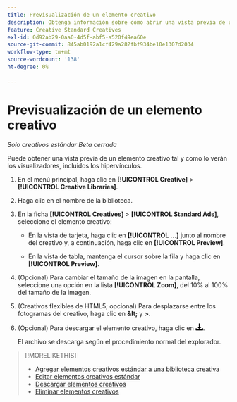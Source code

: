 ```yaml
---
title: Previsualización de un elemento creativo
description: Obtenga información sobre cómo abrir una vista previa de un creativo.
feature: Creative Standard Creatives
exl-id: 0d92ab29-0aa0-4d5f-abf5-a520f49ea60e
source-git-commit: 845ab0192a1cf429a282fbf934be10e1307d2034
workflow-type: tm+mt
source-wordcount: '138'
ht-degree: 0%

---
```


# Previsualización de un elemento creativo

*Solo creativos estándar*
*Beta cerrada*

Puede obtener una vista previa de un elemento creativo tal y como lo verán los visualizadores, incluidos los hipervínculos.

1. En el menú principal, haga clic en **[!UICONTROL Creative]** > **[!UICONTROL Creative Libraries]**.

1. Haga clic en el nombre de la biblioteca.

1. En la ficha **[!UICONTROL Creatives]** > **[!UICONTROL Standard Ads]**, seleccione el elemento creativo:

   * En la vista de tarjeta, haga clic en **[!UICONTROL ...]** junto al nombre del creativo y, a continuación, haga clic en **[!UICONTROL Preview]**.

   * En la vista de tabla, mantenga el cursor sobre la fila y haga clic en **[!UICONTROL Preview]**.

1. (Opcional) Para cambiar el tamaño de la imagen en la pantalla, seleccione una opción en la lista **[!UICONTROL Zoom]**, del 10% al 100% del tamaño de la imagen.

1. (Creativos flexibles de HTML5; opcional) Para desplazarse entre los fotogramas del creativo, haga clic en **\&lt;** y **\>**.

1. (Opcional) Para descargar el elemento creativo, haga clic en ![Descargar](/help/creative/assets/download.png "Descargar").

   El archivo se descarga según el procedimiento normal del explorador.

>[!MORELIKETHIS]
>
>* [Agregar elementos creativos estándar a una biblioteca creativa](/help/creative/creative-libraries/creative-add-standard.md)
>* [Editar elementos creativos estándar](/help/creative/creative-libraries/creative-edit-standard.md)
>* [Descargar elementos creativos](/help/creative/creative-libraries/creative-download.md)
>* [Eliminar elementos creativos](/help/creative/creative-libraries/creative-delete.md)
